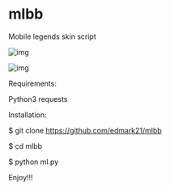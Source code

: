 # mlbb
Mobile legends skin script

![img](http://imgur.com/gallery/HarHW7d)

![img](https://imgur.com/gallery/hUGd92K)



Requirements:

Python3
requests


Installation:



$ git clone https://github.com/edmark21/mlbb

$ cd mlbb

$ python ml.py



Enjoy!!!
